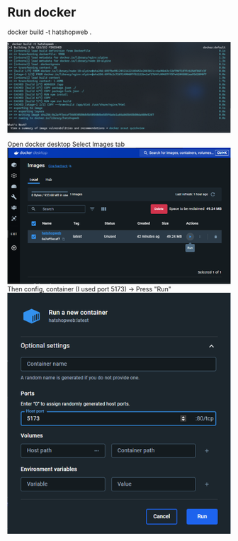 # Run docker

docker build -t hatshopweb .

![Run docker](RunDocker.png)

Open docker desktop
Select Images tab
![Run Container](RunContainer.png)
Then config, container (I used port 5173) -> Press "Run"
![Config container](ConfigContainer.png)
